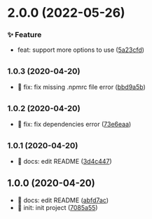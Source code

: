 # 2.0.0 (2022-05-26)
### ✨ Feature

* feat: support more options to use ([5a23cfd](https://github.com/MrWindlike/git-flow-emoji/commit/5a23cfd))

## <small>1.0.3 (2020-04-20)</small>

* :bug: fix: fix missing .npmrc file error ([bbd9a5b](https://github.com/MrWindlike/git-flow-emoji/commit/bbd9a5b))



## <small>1.0.2 (2020-04-20)</small>

* :bug: fix: fix dependencies error ([73e6eaa](https://github.com/MrWindlike/git-flow-emoji/commit/73e6eaa))



## <small>1.0.1 (2020-04-20)</small>

* :memo: docs: edit README ([3d4c447](https://github.com/MrWindlike/git-flow-emoji/commit/3d4c447))



## 1.0.0 (2020-04-20)

* :memo: docs: edit README ([abfd7ac](https://github.com/MrWindlike/git-flow-emoji/commit/abfd7ac))
* :tada: init: init project ([7085a55](https://github.com/MrWindlike/git-flow-emoji/commit/7085a55))


